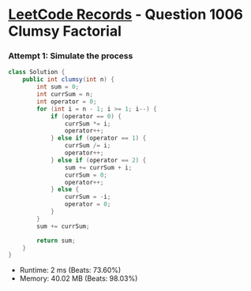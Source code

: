 # [LeetCode Records](../../README.md) - Question 1006 Clumsy Factorial

### Attempt 1: Simulate the process
```java
class Solution {
    public int clumsy(int n) {
        int sum = 0;
        int currSum = n;
        int operator = 0;
        for (int i = n - 1; i >= 1; i--) {
            if (operator == 0) {
                currSum *= i;
                operator++;
            } else if (operator == 1) {
                currSum /= i;
                operator++;
            } else if (operator == 2) {
                sum += currSum + i;
                currSum = 0;
                operator++;
            } else {
                currSum = -i;
                operator = 0;
            }
        }
        sum += currSum;

        return sum;
    }
}
```
- Runtime: 2 ms (Beats: 73.60%)
- Memory: 40.02 MB (Beats: 98.03%)

<br>
